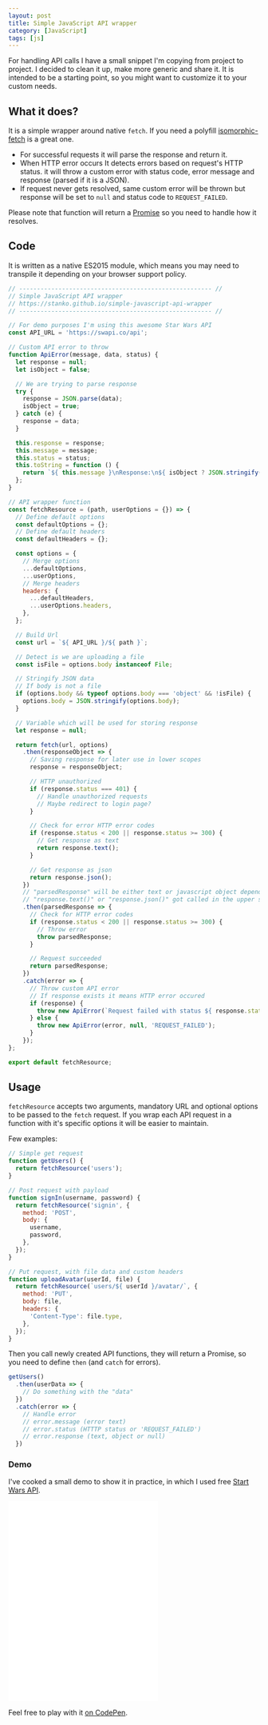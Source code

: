 ```yaml
---
layout: post
title: Simple JavaScript API wrapper
category: [JavaScript]
tags: [js]
---
```


For handling API calls I have a small snippet I'm copying from project to project.
I decided to clean it up, make more generic and share it.
It is intended to be a starting point, so you might want to customize it to your custom needs.

## What it does?

It is a simple wrapper around
<label class="SideNote-trigger">native `fetch`.</label>
<span class="SideNote">If you need a polyfill [isomorphic-fetch](https://www.npmjs.com/package/isomorphic-fetch) is a great one.</span>

* For successful requests it will parse the response and return it.
* When
  <label class="SideNote-trigger">HTTP error occurs</label>
  <span class="SideNote">It detects errors based on request's HTTP status.</span>
  it will throw a custom error with status code, error message and
  response (parsed if it is a JSON).
* If request never gets resolved, same custom error will be thrown but
  response will be set to `null` and status code to `REQUEST_FAILED`.

Please note that function will return a [Promise](https://developer.mozilla.org/en-US/docs/Web/JavaScript/Reference/Global_Objects/Promise)
so you need to handle how it resolves.

<!--more-->

## Code

It is written as a native ES2015 module, which means you may need to
transpile it depending on your browser support policy.

```js
// ------------------------------------------------------ //
// Simple JavaScript API wrapper
// https://stanko.github.io/simple-javascript-api-wrapper
// ------------------------------------------------------ //

// For demo purposes I'm using this awesome Star Wars API
const API_URL = 'https://swapi.co/api';

// Custom API error to throw
function ApiError(message, data, status) {
  let response = null;
  let isObject = false;

  // We are trying to parse response
  try {
    response = JSON.parse(data);
    isObject = true;
  } catch (e) {
    response = data;
  }

  this.response = response;
  this.message = message;
  this.status = status;
  this.toString = function () {
    return `${ this.message }\nResponse:\n${ isObject ? JSON.stringify(this.response, null, 2) : this.response }`;
  };
}

// API wrapper function
const fetchResource = (path, userOptions = {}) => {
  // Define default options
  const defaultOptions = {};
  // Define default headers
  const defaultHeaders = {};

  const options = {
    // Merge options
    ...defaultOptions,
    ...userOptions,
    // Merge headers
    headers: {
      ...defaultHeaders,
      ...userOptions.headers,
    },
  };

  // Build Url
  const url = `${ API_URL }/${ path }`;

  // Detect is we are uploading a file
  const isFile = options.body instanceof File;

  // Stringify JSON data
  // If body is not a file
  if (options.body && typeof options.body === 'object' && !isFile) {
    options.body = JSON.stringify(options.body);
  }

  // Variable which will be used for storing response
  let response = null;

  return fetch(url, options)
    .then(responseObject => {
      // Saving response for later use in lower scopes
      response = responseObject;

      // HTTP unauthorized
      if (response.status === 401) {
        // Handle unauthorized requests
        // Maybe redirect to login page?
      }

      // Check for error HTTP error codes
      if (response.status < 200 || response.status >= 300) {
        // Get response as text
        return response.text();
      }

      // Get response as json
      return response.json();
    })
    // "parsedResponse" will be either text or javascript object depending if
    // "response.text()" or "response.json()" got called in the upper scope
    .then(parsedResponse => {
      // Check for HTTP error codes
      if (response.status < 200 || response.status >= 300) {
        // Throw error
        throw parsedResponse;
      }

      // Request succeeded
      return parsedResponse;
    })
    .catch(error => {
      // Throw custom API error
      // If response exists it means HTTP error occured
      if (response) {
        throw new ApiError(`Request failed with status ${ response.status }.`, error, response.status);
      } else {
        throw new ApiError(error, null, 'REQUEST_FAILED');
      }
    });
};

export default fetchResource;
```

## Usage

`fetchResource` accepts two arguments, mandatory URL and optional options to be passed to the `fetch` request.
If you wrap each API request in a function with it's specific options it will be easier to maintain.

Few examples:

```js
// Simple get request
function getUsers() {
  return fetchResource('users');
}

// Post request with payload
function signIn(username, password) {
  return fetchResource('signin', {
    method: 'POST',
    body: {
      username,
      password,
    },
  });
}

// Put request, with file data and custom headers
function uploadAvatar(userId, file) {
  return fetchResource(`users/${ userId }/avatar/`, {
    method: 'PUT',
    body: file,
    headers: {
      'Content-Type': file.type,
    },
  });
}
```

Then you call newly created API functions,
they will return a Promise, so you need to define `then` (and `catch` for errors).

```js
getUsers()
  .then(userData => {
    // Do something with the "data"
  })
  .catch(error => {
    // Handle error
    // error.message (error text)
    // error.status (HTTTP status or 'REQUEST_FAILED')
    // error.response (text, object or null)
  })
```

### Demo

I've cooked a small demo to show it in practice, in which I used free [Start Wars API](https://swapi.co).

<iframe
height='400px'
scrolling='no'
src='//codepen.io/stanko/embed/preview/LOoPQp/?height=400&theme-id=light&default-tab=result' frameborder='no'
allowtransparency='true'
allowfullscreen='true'>
See the Pen <a href='http://codepen.io/stanko/pen/LOoPQp/'>Simple JavaScript API wrapper demo</a> by Stanko (<a href='http://codepen.io/stanko'>@stanko</a>) on <a href='http://codepen.io'>CodePen</a>.
</iframe>

Feel free to play with it [on CodePen](https://codepen.io/stanko/pen/LOoPQp?editors=0110).
